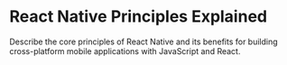 # React Native Principles Explained

Describe the core principles of React Native and its benefits for building cross-platform mobile applications with JavaScript and React.